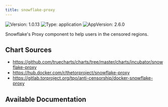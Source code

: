 ```yaml
---
title: snowflake-proxy
---
```


![Version: 1.0.13](https://img.shields.io/badge/Version-1.0.13-informational?style=flat-square) ![Type: application](https://img.shields.io/badge/Type-application-informational?style=flat-square) ![AppVersion: 2.6.0](https://img.shields.io/badge/AppVersion-2.6.0-informational?style=flat-square)

Snowflake's Proxy component to help users in the censored regions.

## Chart Sources

- https://github.com/truecharts/charts/tree/master/charts/incubator/snowflake-proxy
- https://hub.docker.com/r/thetorproject/snowflake-proxy
- https://gitlab.torproject.org/tpo/anti-censorship/docker-snowflake-proxy

## Available Documentation

